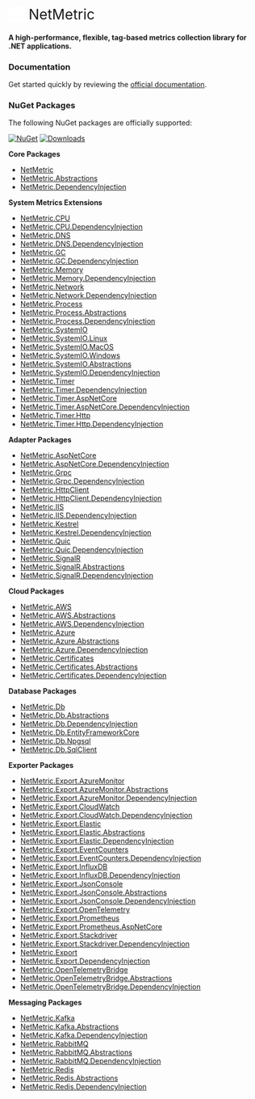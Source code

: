 <span style="display:inline-flex; gap:8px; align-items:center; font-size:28px; font-weight:400;">
<svg style="width:32px; height:32px; fill:white;" xmlns="http://www.w3.org/2000/svg" viewBox="0 0 24 24">
    <path d="M4 0h16a4 4 0 014 4v16a4 4 0 01-4 4h-16a4 4 0 01-4-4v-16a4 4 0 014-4m1 18a1 1 0 002 0l0-4a1 1 0 00-2 0m4 4a1 1 0 002 0l0-9a1 1 0 00-2 0m4 9a1 1 0 002 0l0-12a1 1 0 00-2 0m4 12a1 1 0 002 0l0-7a1 1 0 00-2 0" />
</svg>
NetMetric
</span>

#### A high-performance, flexible, tag-based metrics collection library for .NET applications.

### Documentation

Get started quickly by reviewing the [official documentation](https://netmetric.net).

### NuGet Packages

The following NuGet packages are officially supported:

[![NuGet](https://img.shields.io/nuget/v/NetMetric.svg)](https://www.nuget.org/packages/NetMetric/) [![Downloads](https://img.shields.io/nuget/dt/NetMetric.svg)](https://www.nuget.org/packages/NetMetric/)

**Core Packages**

* [NetMetric](https://www.nuget.org/packages/NetMetric/)
* [NetMetric.Abstractions](https://www.nuget.org/packages/NetMetric.Abstractions/)
* [NetMetric.DependencyInjection](https://www.nuget.org/packages/NetMetric.DependencyInjection/)

**System Metrics Extensions**

* [NetMetric.CPU](https://www.nuget.org/packages/NetMetric.CPU/)
* [NetMetric.CPU.DependencyInjection](https://www.nuget.org/packages/NetMetric.CPU.DependencyInjection/)
* [NetMetric.DNS](https://www.nuget.org/packages/NetMetric.DNS/)
* [NetMetric.DNS.DependencyInjection](https://www.nuget.org/packages/NetMetric.DNS.DependencyInjection/)
* [NetMetric.GC](https://www.nuget.org/packages/NetMetric.GC/)
* [NetMetric.GC.DependencyInjection](https://www.nuget.org/packages/NetMetric.GC.DependencyInjection/)
* [NetMetric.Memory](https://www.nuget.org/packages/NetMetric.Memory/)
* [NetMetric.Memory.DependencyInjection](https://www.nuget.org/packages/NetMetric.Memory.DependencyInjection/)
* [NetMetric.Network](https://www.nuget.org/packages/NetMetric.Network/)
* [NetMetric.Network.DependencyInjection](https://www.nuget.org/packages/NetMetric.Network.DependencyInjection/)
* [NetMetric.Process](https://www.nuget.org/packages/NetMetric.Process/)
* [NetMetric.Process.Abstractions](https://www.nuget.org/packages/NetMetric.Process.Abstractions/)
* [NetMetric.Process.DependencyInjection](https://www.nuget.org/packages/NetMetric.Process.DependencyInjection/)
* [NetMetric.SystemIO](https://www.nuget.org/packages/NetMetric.SystemIO/)
* [NetMetric.SystemIO.Linux](https://www.nuget.org/packages/NetMetric.SystemIO.Linux/)
* [NetMetric.SystemIO.MacOS](https://www.nuget.org/packages/NetMetric.SystemIO.MacOS/)
* [NetMetric.SystemIO.Windows](https://www.nuget.org/packages/NetMetric.SystemIO.Windows/)
* [NetMetric.SystemIO.Abstractions](https://www.nuget.org/packages/NetMetric.SystemIO.Abstractions/)
* [NetMetric.SystemIO.DependencyInjection](https://www.nuget.org/packages/NetMetric.SystemIO.DependencyInjection/)
* [NetMetric.Timer](https://www.nuget.org/packages/NetMetric.Timer/)
* [NetMetric.Timer.DependencyInjection](https://www.nuget.org/packages/NetMetric.Timer.DependencyInjection/)
* [NetMetric.Timer.AspNetCore](https://www.nuget.org/packages/NetMetric.Timer.AspNetCore/)
* [NetMetric.Timer.AspNetCore.DependencyInjection](https://www.nuget.org/packages/NetMetric.Timer.AspNetCore.DependencyInjection/)
* [NetMetric.Timer.Http](https://www.nuget.org/packages/NetMetric.Timer.Http/)
* [NetMetric.Timer.Http.DependencyInjection](https://www.nuget.org/packages/NetMetric.Timer.Http.DependencyInjection/)

**Adapter Packages**

* [NetMetric.AspNetCore](https://www.nuget.org/packages/NetMetric.AspNetCore/)
* [NetMetric.AspNetCore.DependencyInjection](https://www.nuget.org/packages/NetMetric.AspNetCore.DependencyInjection/)
* [NetMetric.Grpc](https://www.nuget.org/packages/NetMetric.Grpc/)
* [NetMetric.Grpc.DependencyInjection](https://www.nuget.org/packages/NetMetric.Grpc.DependencyInjection/)
* [NetMetric.HttpClient](https://www.nuget.org/packages/NetMetric.HttpClient/)
* [NetMetric.HttpClient.DependencyInjection](https://www.nuget.org/packages/NetMetric.HttpClient.DependencyInjection/)
* [NetMetric.IIS](https://www.nuget.org/packages/NetMetric.IIS/)
* [NetMetric.IIS.DependencyInjection](https://www.nuget.org/packages/NetMetric.IIS.DependencyInjection/)
* [NetMetric.Kestrel](https://www.nuget.org/packages/NetMetric.Kestrel/)
* [NetMetric.Kestrel.DependencyInjection](https://www.nuget.org/packages/NetMetric.Kestrel.DependencyInjection/)
* [NetMetric.Quic](https://www.nuget.org/packages/NetMetric.Quic/)
* [NetMetric.Quic.DependencyInjection](https://www.nuget.org/packages/NetMetric.Quic.DependencyInjection/)
* [NetMetric.SignalR](https://www.nuget.org/packages/NetMetric.SignalR/)
* [NetMetric.SignalR.Abstractions](https://www.nuget.org/packages/NetMetric.SignalR.Abstractions/)
* [NetMetric.SignalR.DependencyInjection](https://www.nuget.org/packages/NetMetric.SignalR.DependencyInjection/)

**Cloud Packages**

* [NetMetric.AWS](https://www.nuget.org/packages/NetMetric.AWS/)
* [NetMetric.AWS.Abstractions](https://www.nuget.org/packages/NetMetric.AWS.Abstractions/)
* [NetMetric.AWS.DependencyInjection](https://www.nuget.org/packages/NetMetric.AWS.DependencyInjection/)
* [NetMetric.Azure](https://www.nuget.org/packages/NetMetric.Azure/)
* [NetMetric.Azure.Abstractions](https://www.nuget.org/packages/NetMetric.Azure.Abstractions/)
* [NetMetric.Azure.DependencyInjection](https://www.nuget.org/packages/NetMetric.Azure.DependencyInjection/)
* [NetMetric.Certificates](https://www.nuget.org/packages/NetMetric.Certificates/)
* [NetMetric.Certificates.Abstractions](https://www.nuget.org/packages/NetMetric.Certificates.Abstractions/)
* [NetMetric.Certificates.DependencyInjection](https://www.nuget.org/packages/NetMetric.Certificates.DependencyInjection/)

**Database Packages**

* [NetMetric.Db](https://www.nuget.org/packages/NetMetric.Db/)
* [NetMetric.Db.Abstractions](https://www.nuget.org/packages/NetMetric.Db.Abstractions/)
* [NetMetric.Db.DependencyInjection](https://www.nuget.org/packages/NetMetric.Db.DependencyInjection/)
* [NetMetric.Db.EntityFrameworkCore](https://www.nuget.org/packages/NetMetric.Db.EntityFrameworkCore/)
* [NetMetric.Db.Npgsql](https://www.nuget.org/packages/NetMetric.Db.Npgsql/)
* [NetMetric.Db.SqlClient](https://www.nuget.org/packages/NetMetric.Db.SqlClient/)

**Exporter Packages**

* [NetMetric.Export.AzureMonitor](https://www.nuget.org/packages/NetMetric.Export.AzureMonitor/)
* [NetMetric.Export.AzureMonitor.Abstractions](https://www.nuget.org/packages/NetMetric.Export.AzureMonitor.Abstractions/)
* [NetMetric.Export.AzureMonitor.DependencyInjection](https://www.nuget.org/packages/NetMetric.Export.AzureMonitor.DependencyInjection/)
* [NetMetric.Export.CloudWatch](https://www.nuget.org/packages/NetMetric.Export.CloudWatch/)
* [NetMetric.Export.CloudWatch.DependencyInjection](https://www.nuget.org/packages/NetMetric.Export.CloudWatch.DependencyInjection/)
* [NetMetric.Export.Elastic](https://www.nuget.org/packages/NetMetric.Export.Elastic/)
* [NetMetric.Export.Elastic.Abstractions](https://www.nuget.org/packages/NetMetric.Export.Elastic.Abstractions/)
* [NetMetric.Export.Elastic.DependencyInjection](https://www.nuget.org/packages/NetMetric.Export.Elastic.DependencyInjection/)
* [NetMetric.Export.EventCounters](https://www.nuget.org/packages/NetMetric.Export.EventCounters/)
* [NetMetric.Export.EventCounters.DependencyInjection](https://www.nuget.org/packages/NetMetric.Export.EventCounters.DependencyInjection/)
* [NetMetric.Export.InfluxDB](https://www.nuget.org/packages/NetMetric.Export.InfluxDB/)
* [NetMetric.Export.InfluxDB.DependencyInjection](https://www.nuget.org/packages/NetMetric.Export.InfluxDB.DependencyInjection/)
* [NetMetric.Export.JsonConsole](https://www.nuget.org/packages/NetMetric.Export.JsonConsole/)
* [NetMetric.Export.JsonConsole.Abstractions](https://www.nuget.org/packages/NetMetric.Export.JsonConsole.Abstractions/)
* [NetMetric.Export.JsonConsole.DependencyInjection](https://www.nuget.org/packages/NetMetric.Export.JsonConsole.DependencyInjection/)
* [NetMetric.Export.OpenTelemetry](https://www.nuget.org/packages/NetMetric.Export.OpenTelemetry/)
* [NetMetric.Export.Prometheus](https://www.nuget.org/packages/NetMetric.Export.Prometheus/)
* [NetMetric.Export.Prometheus.AspNetCore](https://www.nuget.org/packages/NetMetric.Export.Prometheus.AspNetCore/)
* [NetMetric.Export.Stackdriver](https://www.nuget.org/packages/NetMetric.Export.Stackdriver/)
* [NetMetric.Export.Stackdriver.DependencyInjection](https://www.nuget.org/packages/NetMetric.Export.Stackdriver.DependencyInjection/)
* [NetMetric.Export](https://www.nuget.org/packages/NetMetric.Export/)
* [NetMetric.Export.DependencyInjection](https://www.nuget.org/packages/NetMetric.Export.DependencyInjection/)
* [NetMetric.OpenTelemetryBridge](https://www.nuget.org/packages/NetMetric.OpenTelemetryBridge/)
* [NetMetric.OpenTelemetryBridge.Abstractions](https://www.nuget.org/packages/NetMetric.OpenTelemetryBridge.Abstractions/)
* [NetMetric.OpenTelemetryBridge.DependencyInjection](https://www.nuget.org/packages/NetMetric.OpenTelemetryBridge.DependencyInjection/)

**Messaging Packages**

* [NetMetric.Kafka](https://www.nuget.org/packages/NetMetric.Kafka/)
* [NetMetric.Kafka.Abstractions](https://www.nuget.org/packages/NetMetric.Kafka.Abstractions/)
* [NetMetric.Kafka.DependencyInjection](https://www.nuget.org/packages/NetMetric.Kafka.DependencyInjection/)
* [NetMetric.RabbitMQ](https://www.nuget.org/packages/NetMetric.RabbitMQ/)
* [NetMetric.RabbitMQ.Abstractions](https://www.nuget.org/packages/NetMetric.RabbitMQ.Abstractions/)
* [NetMetric.RabbitMQ.DependencyInjection](https://www.nuget.org/packages/NetMetric.RabbitMQ.DependencyInjection/)
* [NetMetric.Redis](https://www.nuget.org/packages/NetMetric.Redis/)
* [NetMetric.Redis.Abstractions](https://www.nuget.org/packages/NetMetric.Redis.Abstractions/)
* [NetMetric.Redis.DependencyInjection](https://www.nuget.org/packages/NetMetric.Redis.DependencyInjection/)
